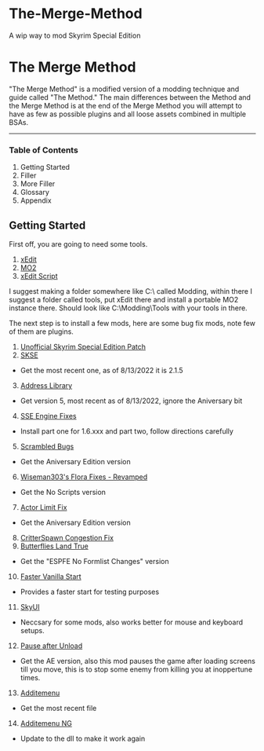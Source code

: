 # The-Merge-Method
A wip way to mod Skyrim Special Edition

# The Merge Method

"The Merge Method" is a modified version of a modding technique and guide called "The Method."
The main differences between the Method and the Merge Method is at the end of the Merge Method you will attempt to have 
as few as possible plugins and all loose assets combined in multiple BSAs.

-----------------------------------------------------------------------------------------------------------------------


### Table of Contents
1. Getting Started
2. Filler
3. More Filler
4. Glossary
5. Appendix


## Getting Started

First off, you are going to need some tools.

1. [xEdit](https://github.com/TES5Edit/TES5Edit/releases/)
2. [MO2](https://github.com/ModOrganizer2/modorganizer/releases)
3. [xEdit Script](https://www.nexusmods.com/skyrim/mods/37981/?tab=files)

I suggest making a folder somewhere like C:\ called Modding, within there I suggest a folder called tools,
put xEdit there and install a portable MO2 instance there.
Should look like C:\Modding\Tools with your tools in there.

The next step is to install a few mods, here are some bug fix mods, note few of them are plugins.

1. [Unofficial Skyrim Special Edition Patch](https://www.nexusmods.com/skyrimspecialedition/mods/266?tab=files)
2. [SKSE](https://github.com/ianpatt/skse64/releases/tag/v2.1.5)
  + Get the most recent one, as of 8/13/2022 it is 2.1.5
3. [Address Library](https://www.nexusmods.com/skyrimspecialedition/mods/32444?tab=files)
  + Get version 5, most recent as of 8/13/2022, ignore the Aniversary bit
4. [SSE Engine Fixes](https://www.nexusmods.com/skyrimspecialedition/mods/17230?tab=files)
  + Install part one for 1.6.xxx and part two, follow directions carefully
5. [Scrambled Bugs](https://www.nexusmods.com/skyrimspecialedition/mods/43532?tab=files)
  + Get the Aniversary Edition version
6. [Wiseman303's Flora Fixes - Revamped](https://www.nexusmods.com/skyrimspecialedition/mods/28197?tab=files)
  + Get the No Scripts version
7. [Actor Limit Fix](https://www.nexusmods.com/skyrimspecialedition/mods/32349?tab=files)
  + Get the Aniversary Edition version
8. [CritterSpawn Congestion Fix](https://www.nexusmods.com/skyrimspecialedition/mods/67276?tab=files)
9. [Butterflies Land True](https://www.nexusmods.com/skyrimspecialedition/mods/29434?tab=files)
  + Get the "ESPFE No Formlist Changes" version
10. [Faster Vanilla Start](https://www.nexusmods.com/skyrimspecialedition/mods/72890?tab=files)
   + Provides a faster start for testing purposes
11. [SkyUI](https://www.nexusmods.com/skyrimspecialedition/mods/12604/)
   + Neccsary for some mods, also works better for mouse and keyboard setups.
12. [Pause after Unload](https://www.nexusmods.com/skyrimspecialedition/mods/60958?tab=files)
   + Get the AE version, also this mod pauses the game after loading screens till you move, this is to stop some enemy from killing you at inoppertune times.
13. [Additemenu](https://www.nexusmods.com/skyrimspecialedition/mods/17563?tab=files)
   + Get the most recent file
14. [Additemenu NG](https://www.nexusmods.com/skyrimspecialedition/mods/71409?tab=files)
   + Update to the dll to make it work again
